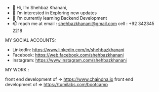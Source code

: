 - 👋 Hi, I’m Shehbaz Khanani,
- 👀 I’m interested in Exploring new updates
- 🌱 I’m currently learning Backend Development
- 📫 reach me at email : shehbazkhanani@gmail.com cell : +92 342345 2218

MY SOCIAL ACCOUNTS:
- LinkedIn: https://www.linkedin.com/in/shehbazkhanani
- Facebook: https://web.facebook.com/shehbazkhanani
- Instagram: https://www.instagram.com/shehbazkhanani

MY WORK :

front end development of => https://www.chaindna.io
front end development of => https://tumilabs.com/bootcamp

<!---
shehbazkhanani/shehbazkhanani is a ✨ special ✨ repository because its `README.md` (this file) appears on your GitHub profile.
You can click the Preview link to take a look at your changes.
--->
